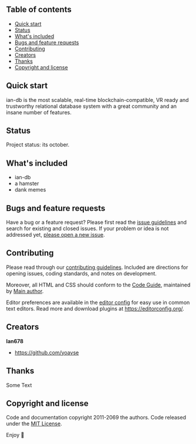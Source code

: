 ## Table of contents

- [Quick start](#quick-start)
- [Status](#status)
- [What's included](#whats-included)
- [Bugs and feature requests](#bugs-and-feature-requests)
- [Contributing](#contributing)
- [Creators](#creators)
- [Thanks](#thanks)
- [Copyright and license](#copyright-and-license)


## Quick start

ian-db is the most scalable, real-time blockchain-compatible, VR ready and trustworthy relational database system with a great community and an insane number of features.

## Status

Project status: its october.

## What's included

- ian-db
- a hamster
- dank memes

## Bugs and feature requests

Have a bug or a feature request? Please first read the [issue guidelines](https://github.com/styler/ian-db/blob/master/docs/CONTRIBUTING.md) and search for existing and closed issues. If your problem or idea is not addressed yet, [please open a new issue](https://github.com/styler/ian-db/issues/new).

## Contributing

Please read through our [contributing guidelines](https://github.com/styler/ian-db/blob/master/CONTRIBUTING.md). Included are directions for opening issues, coding standards, and notes on development.

Moreover, all HTML and CSS should conform to the [Code Guide](https://github.com/mdo/code-guide), maintained by [Main author](https://github.com/styler).

Editor preferences are available in the [editor config](https://github.com/styler/ian-db/blob/master/.editorconfig) for easy use in common text editors. Read more and download plugins at <https://editorconfig.org/>.

## Creators

**Ian678**

- <https://github.com/yoavse>

## Thanks

Some Text

## Copyright and license

Code and documentation copyright 2011-2069 the authors. Code released under the [MIT License](https://github.com/styler/ian-db/blob/master/LICENSE).

Enjoy :metal: